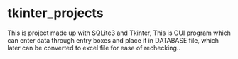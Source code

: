 # tkinter_projects
This is project made up with SQLite3 and Tkinter,
This is GUI program which can enter data through entry boxes and place it in DATABASE file,
which later can be converted to excel file for ease of rechecking..
